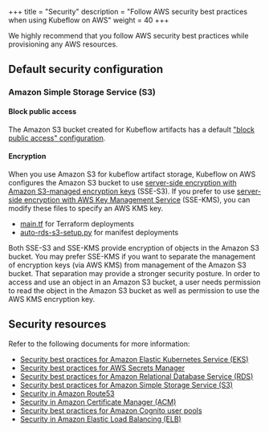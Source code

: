 +++
title = "Security"
description = "Follow AWS security best practices when using Kubeflow on AWS"
weight = 40
+++

We highly recommend that you follow AWS security best practices while provisioning any AWS resources. 

## Default security configuration

### Amazon Simple Storage Service (S3)

#### Block public access

The Amazon S3 bucket created for Kubeflow artifacts has a default ["block public access" configuration](https://docs.aws.amazon.com/AmazonS3/latest/userguide/access-control-block-public-access.html). 

#### Encryption

When you use Amazon S3 for kubeflow artifact storage, Kubeflow on AWS configures the Amazon S3 bucket to use [server-side encryption with Amazon S3-managed encryption keys](https://docs.aws.amazon.com/AmazonS3/latest/userguide/UsingServerSideEncryption.html) (SSE-S3). If you prefer to use [server-side encryption with AWS Key Management Service](https://docs.aws.amazon.com/AmazonS3/latest/userguide/UsingKMSEncryption.html) (SSE-KMS), you can modify these files to specify an AWS KMS key.

* [main.tf](https://github.com/awslabs/kubeflow-manifests/blob/main/iaac/terraform/aws-infra/s3/main.tf) for Terraform deployments
* [auto-rds-s3-setup.py](https://github.com/awslabs/kubeflow-manifests/blob/main/tests/e2e/utils/rds-s3/auto-rds-s3-setup.py) for manifest deployments

Both SSE-S3 and SSE-KMS provide encryption of objects in the Amazon S3 bucket. You may prefer SSE-KMS if you want to separate the management of encryption keys (via AWS KMS) from management of the Amazon S3 bucket. That separation may provide a stronger security posture. In order to access and use an object in an Amazon S3 bucket, a user needs permission to read the object in the Amazon S3 bucket as well as permission to use the AWS KMS encryption key.

## Security resources

Refer to the following documents for more information: 

* [Security best practices for Amazon Elastic Kubernetes Service (EKS)](https://aws.github.io/aws-eks-best-practices/security/docs/)  
* [Security best practices for AWS Secrets Manager](https://docs.aws.amazon.com/secretsmanager/latest/userguide/best-practices.html)  
* [Security best practices for Amazon Relational Database Service (RDS)](https://docs.aws.amazon.com/AmazonRDS/latest/UserGuide/CHAP_BestPractices.Security.html)  
* [Security best practices for Amazon Simple Storage Service (S3)](https://docs.aws.amazon.com/AmazonS3/latest/userguide/security-best-practices.html)  
* [Security in Amazon Route53](https://docs.aws.amazon.com/Route53/latest/DeveloperGuide/security.html)  
* [Security in Amazon Certificate Manager (ACM)](https://docs.aws.amazon.com/acm/latest/userguide/security.html)  
* [Security best practices for Amazon Cognito user pools](https://docs.aws.amazon.com/cognito/latest/developerguide/managing-security.html)  
* [Security in Amazon Elastic Load Balancing (ELB)](https://docs.aws.amazon.com/elasticloadbalancing/latest/userguide/security.html)

